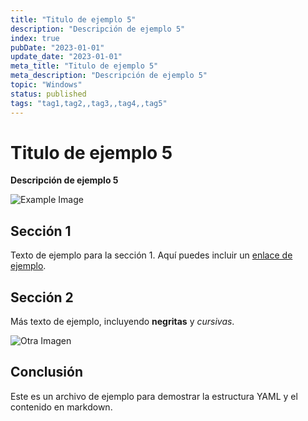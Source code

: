 ```yaml
---
title: "Titulo de ejemplo 5"
description: "Descripción de ejemplo 5"
index: true
pubDate: "2023-01-01"
update_date: "2023-01-01"
meta_title: "Titulo de ejemplo 5"
meta_description: "Descripción de ejemplo 5"
topic: "Windows"
status: published
tags: "tag1,tag2,,tag3,,tag4,,tag5"
---
```


# Titulo de ejemplo 5

**Descripción de ejemplo 5**

![Example Image](https://via.placeholder.com/150)

## Sección 1

Texto de ejemplo para la sección 1. Aquí puedes incluir un [enlace de ejemplo](https://example.com).

## Sección 2

Más texto de ejemplo, incluyendo **negritas** y *cursivas*. 

![Otra Imagen](https://via.placeholder.com/200)

## Conclusión

Este es un archivo de ejemplo para demostrar la estructura YAML y el contenido en markdown.
